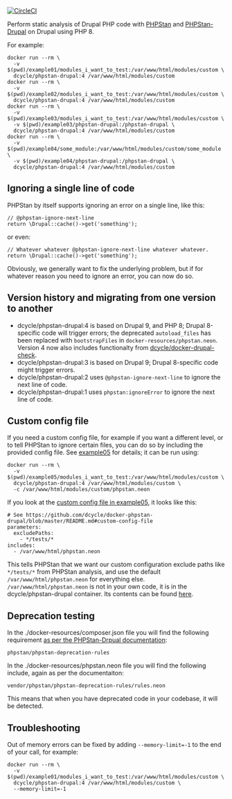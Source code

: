 [![CircleCI](https://circleci.com/gh/dcycle/docker-phpstan-drupal.svg?style=svg)](https://circleci.com/gh/dcycle/docker-phpstan-drupal)

Perform static analysis of Drupal PHP code with [PHPStan](https://github.com/phpstan/phpstan) and [PHPStan-Drupal](https://github.com/mglaman/phpstan-drupal) on Drupal using PHP 8.

For example:

    docker run --rm \
      -v $(pwd)/example01/modules_i_want_to_test:/var/www/html/modules/custom \
      dcycle/phpstan-drupal:4 /var/www/html/modules/custom
    docker run --rm \
      -v $(pwd)/example02/modules_i_want_to_test:/var/www/html/modules/custom \
      dcycle/phpstan-drupal:4 /var/www/html/modules/custom
    docker run --rm \
      -v $(pwd)/example03/modules_i_want_to_test:/var/www/html/modules/custom \
      -v $(pwd)/example03/phpstan-drupal:/phpstan-drupal \
      dcycle/phpstan-drupal:4 /var/www/html/modules/custom
    docker run --rm \
      -v $(pwd)/example04/some_module:/var/www/html/modules/custom/some_module \
      -v $(pwd)/example04/phpstan-drupal:/phpstan-drupal \
      dcycle/phpstan-drupal:4 /var/www/html/modules/custom

Ignoring a single line of code
-----

PHPStan by itself supports ignoring an error on a single line, like this:

    // @phpstan-ignore-next-line
    return \Drupal::cache()->get('something');

or even:

    // Whatever whatever @phpstan-ignore-next-line whatever whatever.
    return \Drupal::cache()->get('something');

Obviously, we generally want to fix the underlying problem, but if for whatever reason you need to ignore an error, you can now do so.

Version history and migrating from one version to another
-----

* dcycle/phpstan-drupal:4 is based on Drupal 9, and PHP 8; Drupal 8-specific code will trigger errors; the deprecated `autoload_files` has been replaced with `bootstrapFiles` in `docker-resources/phpstan.neon`. Version 4 now also includes functionalty from [dcycle/docker-drupal-check](https://github.com/dcycle/docker-drupal-check).
* dcycle/phpstan-drupal:3 is based on Drupal 9; Drupal 8-specific code might trigger errors.
* dcycle/phpstan-drupal:2 uses `@phpstan-ignore-next-line` to ignore the next line of code.
* dcycle/phpstan-drupal:1 uses `phpstan:ignoreError` to ignore the next line of code.

Custom config file
-----

If you need a custom config file, for example if you want a different level, or to tell PHPStan to ignore certain files, you can do so by including the provided config file. See [example05](https://github.com/dcycle/docker-phpstan-drupal/tree/master/example05) for details; it can be run using:

    docker run --rm \
      -v $(pwd)/example05/modules_i_want_to_test:/var/www/html/modules/custom \
      dcycle/phpstan-drupal:4 /var/www/html/modules/custom \
      -c /var/www/html/modules/custom/phpstan.neon

If you look at the [custom config file in example05](https://github.com/dcycle/docker-phpstan-drupal/blob/master/example05/modules_i_want_to_test/phpstan.neon), it looks like this:

    # See https://github.com/dcycle/docker-phpstan-drupal/blob/master/README.md#custom-config-file
    parameters:
      excludePaths:
        - */tests/*
    includes:
      - /var/www/html/phpstan.neon

This tells PHPStan that we want our custom configuration exclude paths like `*/tests/*` from PHPStan analysis, and use the default `/var/www/html/phpstan.neon` for everything else. `/var/www/html/phpstan.neon` is not in your own code, it is in the dcycle/phpstan-drupal container. Its contents can be found [here](https://github.com/dcycle/docker-phpstan-drupal/blob/master/docker-resources/phpstan.neon).

Deprecation testing
-----

In the ./docker-resources/composer.json file you will find the following requirement [as per the PHPStan-Drpual documentation](https://github.com/mglaman/phpstan-drupal#deprecation-testing):

    phpstan/phpstan-deprecation-rules

In the ./docker-resources/phpstan.neon file you will find the following include, again as per the documentaiton:

    vendor/phpstan/phpstan-deprecation-rules/rules.neon

This means that when you have deprecated code in your codebase, it will be detected.

Troubleshooting
-----

Out of memory errors can be fixed by adding `--memory-limit=-1` to the end of your call, for example:

    docker run --rm \
      -v $(pwd)/example01/modules_i_want_to_test:/var/www/html/modules/custom \
      dcycle/phpstan-drupal:4 /var/www/html/modules/custom \
      --memory-limit=-1

